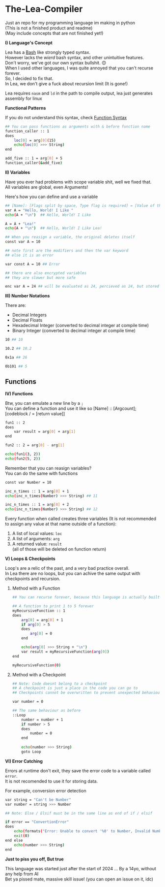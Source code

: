 # The-Lea-Compiler
Just an repo for my programming language im making in python  
(This is not a finished product and readme)  
(May include concepts that are not finished yet!)  

**I) Language's Concept**

Lea has a [Bash](https://github.com/topics/bash) like strongly typed syntax.  
However lacks the *_wierd_* bash syntax, and other unintuitive features.  
Don't worry, we've got our own syntax bullshit. 😊    
When I used other languages, I was quite annoyed that you can't recurse forever.  
So, I decided to fix that.  
In Lea, we don't give a fuck about recursion limit (It is gone!)

Lea requires `nasm` and `ld` in the path to compile output, lea just generates assembly for linux

**Functional Patterns**

If you do not understand this syntax, check [Function Syntax](#functions)

```sh
## You can pass functions as arguments with & before function name
function_caller :: 1
does
    loc[0] = arg[0](15)
    echo(loc[0] >>> String)
end

add_five :: 1 = arg[0] + 5
function_caller(&add_five)
```

**II) Variables**

Have you ever had problems with scope variable shit, well we fixed that.  
All variables are global, even Arguments!  

Here's how you can define and use a variable
```sh
## [Name]: [Flags split by space, Type flag is required] = [Value of the type]
var A = "Hello, World! I Like "
echo(A + "\n")  ## Hello, World! I Like

A = A + "Lea!"
echo(A + "\n")  ## Hello, World! I Like Lea!

## When you reasign a variable, the original deletes itself
const var A = 10

## note first are the modifiers and then the var keyword
## else it is an error

var const A = 10 ## Error

## there are also encrypted variables
## they are slower but more safe

enc var A = 24 ## will be evaluated as 24, percieved as 24, but stored as 24 encrypted by a random variable specific 8-bit Integer
```

**III) Number Notations**

There are:
* Decimal Integers
* Decimal Floats
* Hexadecimal Integer (converted to decimal integer at compile time)
* Binary Integer (converted to decimal integer at compile time)

```sh
10 ## 10

10.2 ## 10.2

0x1a ## 26

0b101 ## 5
```

## Functions

**IV) Functions**

Btw, you can emulate a new line by a `;`  
You can define a function and use it like so
[Name] :: [Argcount]; [codeblock / = [return value]]
```sh
fun1 :: 2
does
    var result = arg[0] + arg[1]
end

fun2 :: 2 = arg[0] - arg[1]

echo(fun1(3, 2))
echo(fun2(5, 2))
```

Remember that you can reasign variables?  
You can do the same with functions

```sh
const var Number = 10

inc_n_times :: 1 = arg[0] + 1
echo(inc_n_times(Number) >>> String) ## 11

inc_n_times :: 1 = arg[0] + 2
echo(inc_n_times(Number) >>> String) ## 12
```

Every function when called creates three variables (It is not recommended to assign any value at that name outside of a function):
1) A list of local values: `loc`
2) A list of arguments:  `arg`
3) A returned value:  `result`  
(all of those will be deleted on function return)

**V) Loops & Checkpoints**

Loop's are a relic of the past, and a very bad practice overall.  
In Lea there are no loops, but you can achive the same output with checkpoints and recursion.

1) Method with a Function
    ```sh
    ## You can recurse forever, because this language is actually built right

    ## A function to print 1 to 5 forever
    myRecursiveFunction :: 1
    does
        arg[0] = arg[0] + 1
        if arg[0] > 5
        does
            arg[0] = 0
        end

        echo(arg[0] >>> String + "\n")
        var result = myRecursiveFunction(arg[0])
    end

    myRecursiveFunction(0)
    ```

2) Method with a Checkpoint
    ```sh
    ## Note: Code doesnt belong to a checkpoint
    ## A checkpoint is just a place in the code you can go to
    ## Checkpoints cannot be overwritten to prevent unexpected behaviour

    var number = 0

    ## The same behaviour as before
    ::Loop
        number = number + 1
        if number > 5
        does
            number = 0
        end
        
        echo(number >>> String)
        goto Loop

    ```

**VI) Error Catching**

Errors at runtime don't exit, they save the error code to a variable called `error`.  
It is not recomended to use it for storing data.

For example, conversion error detection
```sh
var string = "Can't be Number"
var number = string >>> Number

## Note: Else / Elsif must be in the same line as end of if / elsif

if error == "ConvertionError"
does
    echo(formats("Error: Unable to convert '%0' to Number, Invalid Number Literal", [string]))
    exit(0)
end else
    echo(number >>> String)
end
```
**Just to piss you off, But true**

This language was started just after the start of 2024 ... By a 14yo, without any help from AI  
Bet ya pissed mate, massive skill issue! (you can open an issue on it, idc)